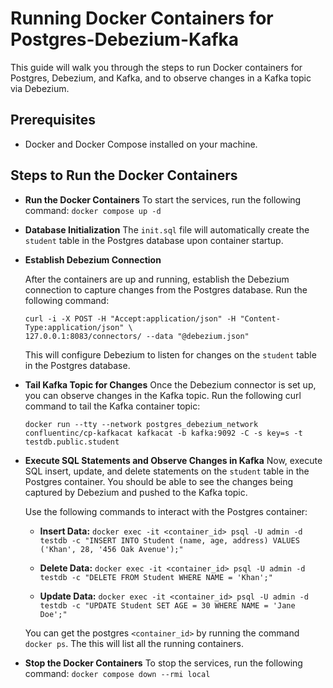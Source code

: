 # Running Docker Containers for Postgres-Debezium-Kafka

This guide will walk you through the steps to run Docker containers for Postgres, Debezium, and Kafka, and to observe changes in a Kafka topic via Debezium.

## Prerequisites

- Docker and Docker Compose installed on your machine.

## Steps to Run the Docker Containers

 - **Run the Docker Containers**
To start the services, run the following command: ``` docker compose up -d ```

 - **Database Initialization**
The `init.sql` file will automatically create the `student` table in the Postgres database upon container startup.

 - **Establish Debezium Connection**

	After the containers are up and running, establish the Debezium connection to capture changes from the Postgres database. Run the following command:
	``` 
	curl -i -X POST -H "Accept:application/json" -H "Content-Type:application/json" \
	127.0.0.1:8083/connectors/ --data "@debezium.json" 
	``` 
	This will configure Debezium to listen for changes on the `student` table in the Postgres database.

 - **Tail Kafka Topic for Changes**
	Once the Debezium connector is set up, you can observe changes in the Kafka topic. Run the following curl command to tail the Kafka container topic:
	```
	docker run --tty --network postgres_debezium_network confluentinc/cp-kafkacat kafkacat -b kafka:9092 -C -s key=s -t testdb.public.student
	```
 - **Execute SQL Statements and Observe Changes in Kafka**
Now, execute SQL insert, update, and delete statements on the `student` table in the Postgres container. You should be able to see the changes being captured by Debezium and pushed to the Kafka topic.
	

	Use the following commands to interact with the Postgres container:
	 - **Insert Data:**
			``` docker exec -it <container_id> psql -U admin -d testdb -c "INSERT INTO Student (name, age, address) VALUES ('Khan', 28, '456 Oak Avenue');" ```

	- **Delete Data:**
			``` docker exec -it <container_id> psql -U admin -d testdb -c "DELETE FROM Student WHERE NAME = 'Khan';" ```
	- **Update Data:**
	  			``` docker exec -it <container_id> psql -U admin -d testdb -c "UPDATE Student SET AGE = 30 WHERE NAME = 'Jane Doe';" ```

	You can get the postgres `<container_id>`  by running the command `docker ps`. The this will list all the running containers.

 - **Stop the Docker Containers**
To stop the services, run the following command: ``` docker compose down --rmi local ```
			  
			   		

